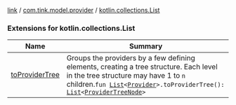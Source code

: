 [link](../../index.md) / [com.tink.model.provider](../index.md) / [kotlin.collections.List](./index.md)

### Extensions for kotlin.collections.List

| Name | Summary |
|---|---|
| [toProviderTree](to-provider-tree.md) | Groups the providers by a few defining elements, creating a tree structure. Each level in the tree structure may have 1 to `n` children.`fun `[`List`](https://kotlinlang.org/api/latest/jvm/stdlib/kotlin.collections/-list/index.html)`<`[`Provider`](../-provider/index.md)`>.toProviderTree(): `[`List`](https://kotlinlang.org/api/latest/jvm/stdlib/kotlin.collections/-list/index.html)`<`[`ProviderTreeNode`](../-provider-tree-node/index.md)`>` |
